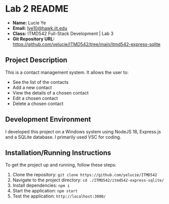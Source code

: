 # Lab 2 README

- **Name:** Lucie Ye
- **Email:** lye10@hawk.iit.edu
- **Class:** ITMD542 Full-Stack Development | Lab 3
- **Git Repository URL:** https://github.com/yelucie/ITMD542/tree/main/itmd542-express-sqlite

## Project Description
This is a contact management system. It allows the user to:
- See the list of the contacts
- Add a new contact
- View the details of a chosen contact
- Edit a chosen contact
- Delete a chosen contact

## Development Environment
I developed this project on a Windows system using NodeJS 18, Express.js and a SQLite database. I primarily used VSC for coding.

## Installation/Running Instructions
To get the project up and running, follow these steps:

1. Clone the repository: `git clone https://github.com/yelucie/ITMD542`
2. Navigate to the project directory: `cd ./ITMD542/itmd542-express-sqlite/`
3. Install dependencies: `npm i`
4. Start the application: `npm start`
5. Test the application: `http://localhost:3000/`